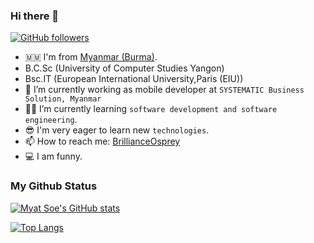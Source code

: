 ### Hi there 👋

[![GitHub followers](https://img.shields.io/github/followers/BrillianceOsprey?style=social)](https://img.shields.io/github/followers/BrillianceOsprey?style=social)

- 🇲🇲 I'm from [Myanmar (Burma)][country].
- B.C.Sc (University of Computer Studies Yangon)
- Bsc.IT (European International University,Paris (EIU)) 
- 🏢 I’m currently working as mobile developer at `SYSTEMATIC Business Solution, Myanmar`
- 👨‍💻 I’m currently learning `software development and software engineering`.
- 😎 I'm very eager to learn new `technologies`.
- 📫 How to reach me: [BrillianceOsprey](brillianceosprey@gmail.com)
- 💻 I am funny.


### My Github Status

<!-- https://github.com/anuraghazra/github-readme-stats -->

[![Myat Soe's GitHub stats](https://github-readme-stats.vercel.app/api?username=BrillianceOsprey&theme=dracula&show_icons=true&locale=en)](https://github.com/BrillianceOsprey)

[![Top Langs](https://github-readme-stats.vercel.app/api/top-langs/?username=BrillianceOsprey&layout=compact&theme=dracula)](https://github.com/BrillianceOsprey)

[country]: https://en.wikipedia.org/wiki/Myanmar
